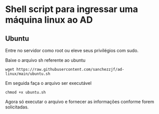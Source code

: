 # Shell script para ingressar uma máquina linux ao AD

## Ubuntu

Entre no servidor como root ou eleve seus privilégios com sudo.

Baixe o arquivo sh referente ao ubuntu

```shell
wget https://raw.githubusercontent.com/sanchezzjf/ad-linux/main/ubuntu.sh
```
Em seguida faça o arquivo ser executável
```shell
chmod +x ubuntu.sh
```
Agora só executar o arquivo e fornecer as informações conforme forem solicitadas.

